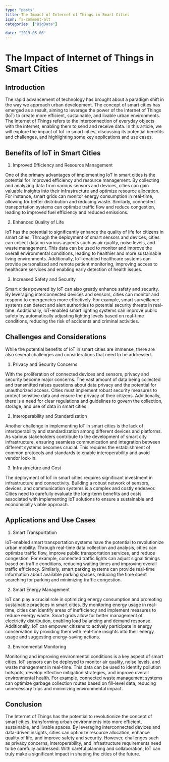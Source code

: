 ```yaml
---
type: "posts"
title: The Impact of Internet of Things in Smart Cities
icon: fa-comment-alt
categories: ["BigData"]

date: "2019-05-06"
---
```




# The Impact of Internet of Things in Smart Cities

## Introduction

The rapid advancement of technology has brought about a paradigm shift in the way we approach urban development. The concept of smart cities has emerged as a result, aiming to leverage the power of the Internet of Things (IoT) to create more efficient, sustainable, and livable urban environments. The Internet of Things refers to the interconnection of everyday objects with the internet, enabling them to send and receive data. In this article, we will explore the impact of IoT in smart cities, discussing its potential benefits and challenges, and highlighting some key applications and use cases.

## Benefits of IoT in Smart Cities

1. Improved Efficiency and Resource Management

One of the primary advantages of implementing IoT in smart cities is the potential for improved efficiency and resource management. By collecting and analyzing data from various sensors and devices, cities can gain valuable insights into their infrastructure and optimize resource allocation. For instance, smart grids can monitor energy consumption in real-time, allowing for better distribution and reducing waste. Similarly, connected transportation systems can optimize traffic flow and reduce congestion, leading to improved fuel efficiency and reduced emissions.

2. Enhanced Quality of Life

IoT has the potential to significantly enhance the quality of life for citizens in smart cities. Through the deployment of smart sensors and devices, cities can collect data on various aspects such as air quality, noise levels, and waste management. This data can be used to monitor and improve the overall environmental conditions, leading to healthier and more sustainable living environments. Additionally, IoT-enabled healthcare systems can provide personalized and remote patient monitoring, improving access to healthcare services and enabling early detection of health issues.

3. Increased Safety and Security

Smart cities powered by IoT can also greatly enhance safety and security. By leveraging interconnected devices and sensors, cities can monitor and respond to emergencies more effectively. For example, smart surveillance systems can detect and alert authorities to potential security threats in real-time. Additionally, IoT-enabled smart lighting systems can improve public safety by automatically adjusting lighting levels based on real-time conditions, reducing the risk of accidents and criminal activities.

## Challenges and Considerations

While the potential benefits of IoT in smart cities are immense, there are also several challenges and considerations that need to be addressed.

1. Privacy and Security Concerns

With the proliferation of connected devices and sensors, privacy and security become major concerns. The vast amount of data being collected and transmitted raises questions about data privacy and the potential for unauthorized access. Cities must implement robust security measures to protect sensitive data and ensure the privacy of their citizens. Additionally, there is a need for clear regulations and guidelines to govern the collection, storage, and use of data in smart cities.

2. Interoperability and Standardization

Another challenge in implementing IoT in smart cities is the lack of interoperability and standardization among different devices and platforms. As various stakeholders contribute to the development of smart city infrastructure, ensuring seamless communication and integration between different systems becomes crucial. This requires the establishment of common protocols and standards to enable interoperability and avoid vendor lock-in.

3. Infrastructure and Cost

The deployment of IoT in smart cities requires significant investment in infrastructure and connectivity. Building a robust network of sensors, devices, and communication systems is a complex and costly endeavor. Cities need to carefully evaluate the long-term benefits and costs associated with implementing IoT solutions to ensure a sustainable and economically viable approach.

## Applications and Use Cases

1. Smart Transportation

IoT-enabled smart transportation systems have the potential to revolutionize urban mobility. Through real-time data collection and analysis, cities can optimize traffic flow, improve public transportation services, and reduce congestion. For example, connected traffic lights can adjust signal timings based on traffic conditions, reducing waiting times and improving overall traffic efficiency. Similarly, smart parking systems can provide real-time information about available parking spaces, reducing the time spent searching for parking and minimizing traffic congestion.

2. Smart Energy Management

IoT can play a crucial role in optimizing energy consumption and promoting sustainable practices in smart cities. By monitoring energy usage in real-time, cities can identify areas of inefficiency and implement measures to reduce energy waste. Smart grids allow for better management of electricity distribution, enabling load balancing and demand response. Additionally, IoT can empower citizens to actively participate in energy conservation by providing them with real-time insights into their energy usage and suggesting energy-saving actions.

3. Environmental Monitoring

Monitoring and improving environmental conditions is a key aspect of smart cities. IoT sensors can be deployed to monitor air quality, noise levels, and waste management in real-time. This data can be used to identify pollution hotspots, develop effective mitigation strategies, and improve overall environmental health. For example, connected waste management systems can optimize garbage collection routes based on fill-level data, reducing unnecessary trips and minimizing environmental impact.

## Conclusion

The Internet of Things has the potential to revolutionize the concept of smart cities, transforming urban environments into more efficient, sustainable, and livable spaces. By leveraging interconnected devices and data-driven insights, cities can optimize resource allocation, enhance quality of life, and improve safety and security. However, challenges such as privacy concerns, interoperability, and infrastructure requirements need to be carefully addressed. With careful planning and collaboration, IoT can truly make a significant impact in shaping the cities of the future.